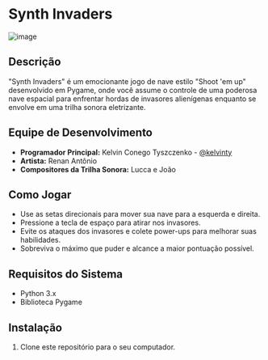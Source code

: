 # Synth Invaders

![image](https://github.com/kelvinty/Synth-Invaders/assets/46994966/ecc4be4e-dc2f-457e-959e-0589fb7bea9f)


## Descrição
"Synth Invaders" é um emocionante jogo de nave estilo "Shoot 'em up" desenvolvido em Pygame, onde você assume o controle de uma poderosa nave espacial para enfrentar hordas de invasores alienígenas enquanto se envolve em uma trilha sonora eletrizante.

## Equipe de Desenvolvimento

- **Programador Principal:** Kelvin Conego Tyszczenko - [@kelvinty](https://github.com/kelvinty)
- **Artista:** Renan Antônio
- **Compositores da Trilha Sonora:** Lucca e João

## Como Jogar
- Use as setas direcionais para mover sua nave para a esquerda e direita.
- Pressione a tecla de espaço para atirar nos invasores.
- Evite os ataques dos invasores e colete power-ups para melhorar suas habilidades.
- Sobreviva o máximo que puder e alcance a maior pontuação possível.

## Requisitos do Sistema
- Python 3.x
- Biblioteca Pygame

## Instalação
1. Clone este repositório para o seu computador.

